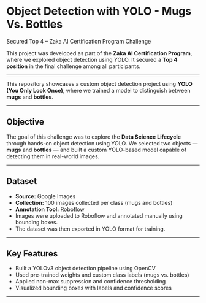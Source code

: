 # Object Detection with YOLO - Mugs Vs. Bottles
Secured Top 4 – Zaka AI Certification Program Challenge

This project was developed as part of the **Zaka AI Certification Program**, where we explored object detection using YOLO. It secured a **Top 4 position** in the final challenge among all participants.

---

This repository showcases a custom object detection project using **YOLO (You Only Look Once)**, where we trained a model to distinguish between **mugs** and **bottles**.

---

## Objective

The goal of this challenge was to explore the **Data Science Lifecycle** through hands-on object detection using YOLO. We selected two objects — **mugs** and **bottles** — and built a custom YOLO-based model capable of detecting them in real-world images.

---

## Dataset

- **Source:** Google Images  
- **Collection:** 100 images collected per class (mugs and bottles)
- **Annotation Tool:** [Roboflow](https://roboflow.com)  
- Images were uploaded to Roboflow and annotated manually using bounding boxes.
- The dataset was then exported in YOLO format for training.

---

## Key Features

- Built a YOLOv3 object detection pipeline using OpenCV
- Used pre-trained weights and custom class labels (mugs vs. bottles)
- Applied non-max suppression and confidence thresholding
- Visualized bounding boxes with labels and confidence scores

---
